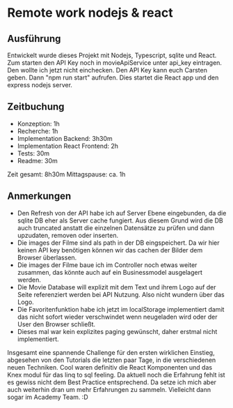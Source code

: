 # Remote work nodejs & react

## Ausführung
Entwickelt wurde dieses Projekt mit Nodejs, Typescript, sqlite und React.
Zum starten den API Key noch in movieApiService unter api_key eintragen. Den wollte ich jetzt nicht einchecken. Den API Key kann euch Carsten geben.
Dann "npm run start" aufrufen. Dies startet die React app und den express nodejs server.

## Zeitbuchung
- Konzeption: 1h
- Recherche: 1h
- Implementation Backend: 3h30m
- Implementation React Frontend: 2h
- Tests: 30m
- Readme: 30m

Zeit gesamt: 8h30m
Mittagspause: ca. 1h

## Anmerkungen
- Den Refresh von der API habe ich auf Server Ebene eingebunden, da die sqlite DB eher als Server cache fungiert. Aus diesem Grund wird die DB auch truncated anstatt die einzelnen Datensätze zu prüfen und dann upzudaten, removen oder inserten.
- Die images der Filme sind als path in der DB eingspeichert. Da wir hier keinen API key benötigen können wir das cachen der Bilder dem Browser überlassen.
- Die images der Filme baue ich im Controller noch etwas weiter zusammen, das könnte auch auf ein Businessmodel ausgelagert werden.
- Die Movie Database will explizit mit dem Text und ihrem Logo auf der Seite referenziert werden bei API Nutzung. Also nicht wundern über das Logo.
- Die Favoritenfunktion habe ich jetzt im localStorage implementiert damit das nicht sofort wieder verschwindet wenn neugeladen wird oder der User den Browser schließt. 
- Dieses mal war kein explizites paging gewünscht, daher erstmal nicht implementiert.

Insgesamt eine spannende Challenge für den ersten wirklichen Einstieg, abgesehen von den Tutorials die letzten paar Tage, in die verschiedenen neuen Techniken.
Cool waren definitiv die React Komponenten und das Knex modul für das linq to sql feeling.
Da aktuell noch die Erfahrung fehlt ist es gewiss nicht dem Best Practice entsprechend. Da setze ich mich aber auch weiterhin dran um mehr Erfahrungen zu sammeln.
Vielleicht dann sogar im Academy Team. :D
